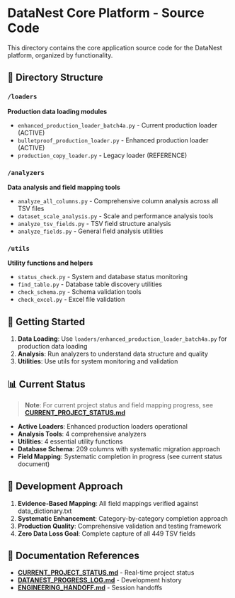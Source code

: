 # DataNest Core Platform - Source Code

This directory contains the core application source code for the DataNest platform, organized by functionality.

## 📁 Directory Structure

### `/loaders`
**Production data loading modules**
- `enhanced_production_loader_batch4a.py` - Current production loader (ACTIVE)
- `bulletproof_production_loader.py` - Enhanced production loader (ACTIVE)
- `production_copy_loader.py` - Legacy loader (REFERENCE)

### `/analyzers` 
**Data analysis and field mapping tools**
- `analyze_all_columns.py` - Comprehensive column analysis across all TSV files
- `dataset_scale_analysis.py` - Scale and performance analysis tools
- `analyze_tsv_fields.py` - TSV field structure analysis
- `analyze_fields.py` - General field analysis utilities

### `/utils`
**Utility functions and helpers**
- `status_check.py` - System and database status monitoring
- `find_table.py` - Database table discovery utilities
- `check_schema.py` - Schema validation tools
- `check_excel.py` - Excel file validation

## 🚀 Getting Started

1. **Data Loading**: Use `loaders/enhanced_production_loader_batch4a.py` for production data loading
2. **Analysis**: Run analyzers to understand data structure and quality
3. **Utilities**: Use utils for system monitoring and validation

## 📊 Current Status

> **Note**: For current project status and field mapping progress, see **[CURRENT_PROJECT_STATUS.md](../CURRENT_PROJECT_STATUS.md)**

- **Active Loaders**: Enhanced production loaders operational
- **Analysis Tools**: 4 comprehensive analyzers  
- **Utilities**: 4 essential utility functions
- **Database Schema**: 209 columns with systematic migration approach
- **Field Mapping**: Systematic completion in progress (see current status document)

## 🎯 Development Approach

1. **Evidence-Based Mapping**: All field mappings verified against data_dictionary.txt
2. **Systematic Enhancement**: Category-by-category completion approach
3. **Production Quality**: Comprehensive validation and testing framework
4. **Zero Data Loss Goal**: Complete capture of all 449 TSV fields

## 🔗 **Documentation References**

- **[CURRENT_PROJECT_STATUS.md](../CURRENT_PROJECT_STATUS.md)** - Real-time project status
- **[DATANEST_PROGRESS_LOG.md](../DATANEST_PROGRESS_LOG.md)** - Development history
- **[ENGINEERING_HANDOFF.md](../ENGINEERING_HANDOFF.md)** - Session handoffs 